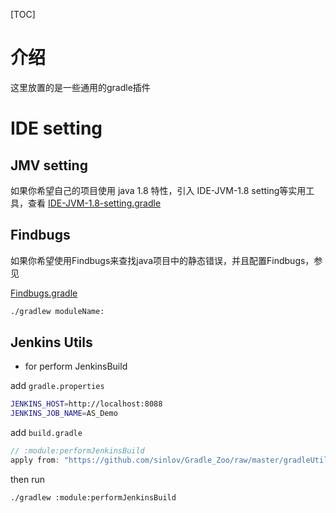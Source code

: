 [TOC]

# 介绍

这里放置的是一些通用的gradle插件

# IDE setting

## JMV setting

如果你希望自己的项目使用 java 1.8 特性，引入 IDE-JVM-1.8 setting等实用工具，查看
[IDE-JVM-1.8-setting.gradle](IDE-JVM-1.8-setting.gradle)

## Findbugs

如果你希望使用Findbugs来查找java项目中的静态错误，并且配置Findbugs，参见

[Findbugs.gradle](Findbugs.gradle)

```sh
./gradlew moduleName:
```

## Jenkins Utils

- for perform JenkinsBuild

add `gradle.properties`

```sh
JENKINS_HOST=http://localhost:8088
JENKINS_JOB_NAME=AS_Demo
```

add `build.gradle`

```gradle
// :module:performJenkinsBuild
apply from: "https://github.com/sinlov/Gradle_Zoo/raw/master/gradleUtils/jenkins_utils.gradle"
```

then run

```sh
./gradlew :module:performJenkinsBuild
```
